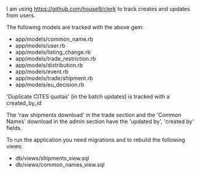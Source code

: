 I am using https://github.com/house9/clerk to track creates and updates from users.

The following models are tracked with the above gem:
* app/models/common_name.rb
* app/models/user.rb
* app/models/listing_change.rb
* app/models/trade_restriction.rb
* app/models/distribution.rb
* app/models/event.rb
* app/models/trade/shipment.rb
* app/models/eu_decision.rb

'Duplicate CITES quotas' (in the batch updates) is tracked with a created_by_id

The 'raw shipments download' in the trade section and the 'Common Names' download in the admin section have the 'updated by', 'created by' fields.

To run the application you need migrations and to rebuild the following views:
* db/views/shipments_view.sql
* db/views/common_names_view.sql
